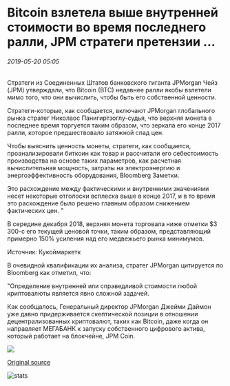 # Bitcoin взлетела выше внутренней стоимости во время последнего ралли, JPM стратеги претензии ...

###### 2019-05-20 05:05

Стратеги из Соединенных Штатов банковского гиганта JPMorgan Чейз (JPM) утверждали, что Bitcoin (BTC) недавнее ралли якобы взлетели мимо того, что они вычислить, чтобы быть его собственной ценности.

Стратеги-которые, как сообщается, включают JPMorgan глобального рынка стратег Николаос Панигиртзоглу-судья, что верхняя монета в последнее время торгуется таким образом, что зеркала его конце 2017 ралли, которое предшествовало затяжной спад цен.

Чтобы выяснить ценность монеты, стратеги, как сообщается, проанализировали биткоин как товар и рассчитали его себестоимость производства на основе таких параметров, как расчетная вычислительная мощность, затраты на электроэнергию и энергоэффективность оборудования, Bloomberg Заметки.

Это расхождение между фактическими и внутренними значениями несет некоторые отголоски всплеска выше в конце 2017, и в то время это расхождение было решено главным образом снижением фактических цен. "

В середине декабря 2018, верхняя монета торговала ниже отметки $3 300-с его текущей ценовой точки, таким образом, представляющий примерно 150% усиления над его медвежьего рынка минимумов.

Источник: Кукоймаркетк

В очевидной квалификации их анализа, стратег JPMorgan цитируется по Bloomberg как отметил, что:

"Определение внутренней или справедливой стоимости любой криптовалюты является явно сложной задачей.

Как сообщалось, Генеральный директор JPMorgan Джейми Даймон уже давно придерживается скептической позиции в отношении децентрализованных криптовалют, таких как Bitcoin, даже когда он направляет МЕГАБАНК к запуску собственного цифрового актива, который работает на блокчейне, JPM Coin.

![](https://s3.cointelegraph.com/storage/uploads/view/ea3508243bd04742c8e1939b01c232a7.png)

[Original source](https://cointelegraph.com/news/bitcoin-has-soared-above-intrinsic-value-during-latest-rally-jpm-strategists-claim)

![stats](https://c.statcounter.com/11760860/0/a89fa40b/1/ "stats")